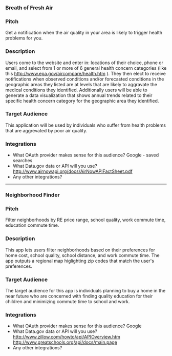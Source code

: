 
### Breath of Fresh Air

### Pitch

Get a notification when the air quality in your area is likely to trigger health problems for you.

### Description

Users come to the website and enter in: locations of their choice, phone or email, and select from 1 or more of 6 general health concern categories (like this http://www.epa.gov/aircompare/health.htm ).  They then elect to receive notifications when observed conditions and/or forecasted conditions in the geographic areas they listed are at levels that are likely to aggravate the medical conditions they identified. Additionally users will be able to generate a data visualization that shows annual trends related to their specific health concern category for the geographic area they identified.

### Target Audience

This application will be used by individuals who suffer from health problems that are aggrevated by poor air quality.

### Integrations

* What OAuth provider makes sense for this audience? Google - saved searches
* What Data.gov data or API will you use? http://www.airnowapi.org/docs/AirNowAPIFactSheet.pdf
* Any other integrations?

******************************************************************************************************************
### Neighborhood Finder


### Pitch

Filter neighborhoods by RE price range, school quality, work commute time, education commute time.

### Description

This app lets users filter neighborhoods based on their preferences for home cost, school quality, school distance, and work commute time.  The app outputs a regional map higlighting zip codes that match the user's preferences.

### Target Audience

The target audience for this app is individuals planning to buy a home in the near
future who are concerned with finding quality education for their children and minimizing commute time to school and work.

### Integrations

* What OAuth provider makes sense for this audience? Google
* What Data.gov data or API will you use? 
                                          http://www.zillow.com/howto/api/APIOverview.htm
                                          http://www.greatschools.org/api/docs/main.page
* Any other integrations?
